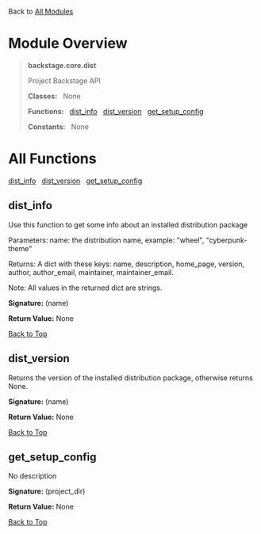 Back to [All Modules](https://github.com/pyrustic/backstage/blob/master/docs/modules/README.md#readme)

# Module Overview

> **backstage.core.dist**
> 
> Project Backstage API
>
> **Classes:** &nbsp; None
>
> **Functions:** &nbsp; [dist\_info](#dist_info) &nbsp; [dist\_version](#dist_version) &nbsp; [get\_setup\_config](#get_setup_config)
>
> **Constants:** &nbsp; None

# All Functions
[dist\_info](#dist_info) &nbsp; [dist\_version](#dist_version) &nbsp; [get\_setup\_config](#get_setup_config)

## dist\_info
Use this function to get some info about an installed
distribution package

Parameters:
    name: the distribution name, example: "wheel", "cyberpunk-theme"

Returns: A dict with these keys:
    name, description, home_page, version,
    author, author_email, maintainer, maintainer_email.

Note: All values in the returned dict are strings.



**Signature:** (name)



**Return Value:** None

[Back to Top](#module-overview)


## dist\_version
Returns the version of the installed distribution package,
otherwise returns None.



**Signature:** (name)



**Return Value:** None

[Back to Top](#module-overview)


## get\_setup\_config
No description



**Signature:** (project\_dir)



**Return Value:** None

[Back to Top](#module-overview)


